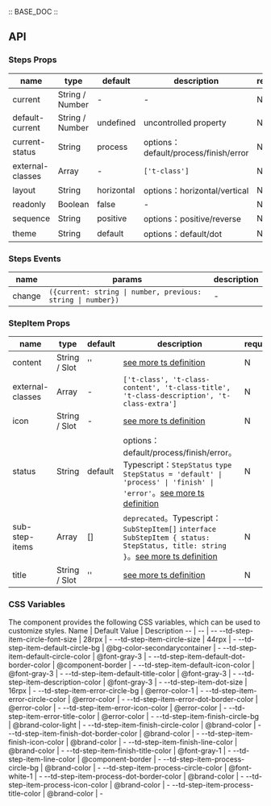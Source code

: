 :: BASE_DOC ::

## API

### Steps Props

 name             | type            | default    | description                          | required 
------------------|-----------------|------------|--------------------------------------|----------
 current          | String / Number | -          | \-                                   | N        
 default-current  | String / Number | undefined  | uncontrolled property                | N        
 current-status   | String          | process    | options：default/process/finish/error | N        
 external-classes | Array           | -          | `['t-class']`                        | N        
 layout           | String          | horizontal | options：horizontal/vertical          | N        
 readonly         | Boolean         | false      | \-                                   | N        
 sequence         | String          | positive   | options：positive/reverse             | N        
 theme            | String          | default    | options：default/dot                  | N        

### Steps Events

 name   | params                                                      | description 
--------|-------------------------------------------------------------|-------------
 change | `({current: string \| number, previous: string \| number})` | \-          

### StepItem Props

 name             | type          | default | description                                                                                                                                                                                                                                | required 
------------------|---------------|---------|--------------------------------------------------------------------------------------------------------------------------------------------------------------------------------------------------------------------------------------------|----------
 content          | String / Slot | ''      | [see more ts definition](https://github.com/Tencent/tdesign-miniprogram/blob/develop/src/common/common.ts)                                                                                                                                 | N        
 external-classes | Array         | -       | `['t-class', 't-class-content', 't-class-title', 't-class-description', 't-class-extra']`                                                                                                                                                  | N        
 icon             | String / Slot | -       | [see more ts definition](https://github.com/Tencent/tdesign-miniprogram/blob/develop/src/common/common.ts)                                                                                                                                 | N        
 status           | String        | default | options：default/process/finish/error。Typescript：`StepStatus` `type StepStatus = 'default' \| 'process' \| 'finish' \| 'error'`。[see more ts definition](https://github.com/Tencent/tdesign-miniprogram/tree/develop/src/step-item/type.ts) | N        
 sub-step-items   | Array         | []      | `deprecated`。Typescript：`SubStepItem[]` `interface SubStepItem { status: StepStatus, title: string }`。[see more ts definition](https://github.com/Tencent/tdesign-miniprogram/tree/develop/src/step-item/type.ts)                          | N        
 title            | String / Slot | ''      | [see more ts definition](https://github.com/Tencent/tdesign-miniprogram/blob/develop/src/common/common.ts)                                                                                                                                 | N        

### CSS Variables

The component provides the following CSS variables, which can be used to customize styles.
Name | Default Value | Description
-- | -- | --
--td-step-item-circle-font-size | 28rpx | -
--td-step-item-circle-size | 44rpx | -
--td-step-item-default-circle-bg | @bg-color-secondarycontainer | -
--td-step-item-default-circle-color | @font-gray-3 | -
--td-step-item-default-dot-border-color | @component-border | -
--td-step-item-default-icon-color | @font-gray-3 | -
--td-step-item-default-title-color | @font-gray-3 | -
--td-step-item-description-color | @font-gray-3 | -
--td-step-item-dot-size | 16rpx | -
--td-step-item-error-circle-bg | @error-color-1 | -
--td-step-item-error-circle-color | @error-color | -
--td-step-item-error-dot-border-color | @error-color | -
--td-step-item-error-icon-color | @error-color | -
--td-step-item-error-title-color | @error-color | -
--td-step-item-finish-circle-bg | @brand-color-light | -
--td-step-item-finish-circle-color | @brand-color | -
--td-step-item-finish-dot-border-color | @brand-color | -
--td-step-item-finish-icon-color | @brand-color | -
--td-step-item-finish-line-color | @brand-color | -
--td-step-item-finish-title-color | @font-gray-1 | -
--td-step-item-line-color | @component-border | -
--td-step-item-process-circle-bg | @brand-color | -
--td-step-item-process-circle-color | @font-white-1 | -
--td-step-item-process-dot-border-color | @brand-color | -
--td-step-item-process-icon-color | @brand-color | -
--td-step-item-process-title-color | @brand-color | - 
